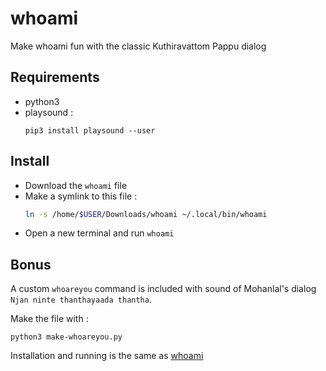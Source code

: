 # whoami

Make whoami fun with the classic Kuthiravattom Pappu dialog

## Requirements

* python3
* playsound :
  ```
  pip3 install playsound --user
  ```

## Install

* Download the `whoami` file
* Make a symlink to this file :
  ```bash
  ln -s /home/$USER/Downloads/whoami ~/.local/bin/whoami
  ```
* Open a new terminal and run `whoami`

## Bonus

A custom `whoareyou` command is included with sound of Mohanlal's dialog `Njan ninte thanthayaada thantha`.

Make the file with : 

```
python3 make-whoareyou.py
```

Installation and running is the same as [whoami](#install)
